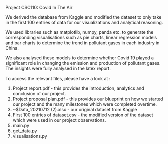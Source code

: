 Project CSC110: Covid In The Air

We derived the database from Kaggle and modified the dataset to only take in the first 100 entries of data for our visualizations and analytical reasoning.

We used libraries such as matplotlib, numpy, panda etc. to generate the corresponding visualisations such as pie charts, linear regression models and bar charts to determine the trend in pollutant gases in each industry in China.

We also analysed these models to determine whether Covid 19 played a significant role in changing the emission and production of pollutant gases. The insights were fully analysed in the latex report.

To access the relevant files, please have a look at :
1. Project report.pdf - this provides the introduction, analytics and conclusion of our project.
2. Project proposal plan.pdf - this provides our blueprint on how we started our project and the many milestones which were completed overtime.
3. ~$Data_20210712 (2).xlsx - our original dataset from Kaggle
4. First 100 entries of dataset.csv - the modified version of the dataset which were used in our project observations.
5. main.py
6. get_data.py
7. visualisations.py
